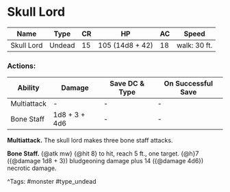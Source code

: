 # Skull Lord

| Name | Type | CR | HP | AC | Speed |
|------|------|----|----|----|-------|
| Skull Lord | Undead | 15 | 105 (14d8 + 42) | 18 | walk: 30 ft. |

### Actions:

| Ability | Damage | Save DC & Type | On Successful Save |
|---------|--------|----------------|--------------------|
| Multiattack | - | - | - |
| Bone Staff | 1d8 + 3 + 4d6 | - | - |


**Multiattack.** The skull lord makes three bone staff attacks.

**Bone Staff.** {@atk mw} {@hit 8} to hit, reach 5 ft., one target. {@h}7 ({@damage 1d8 + 3}) bludgeoning damage plus 14 ({@damage 4d6}) necrotic damage.

^Tags: #monster #type_undead